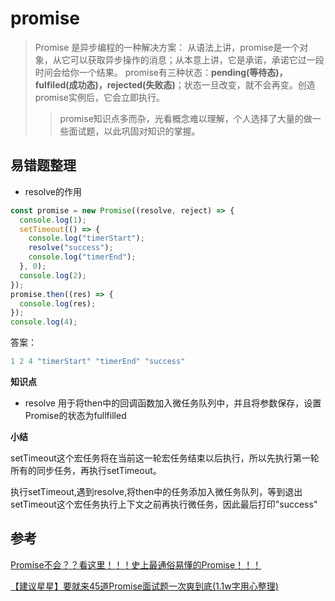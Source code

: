 # promise

> Promise 是异步编程的一种解决方案： 从语法上讲，promise是一个对象，从它可以获取异步操作的消息；从本意上讲，它是承诺，承诺它过一段时间会给你一个结果。 promise有三种状态：**pending(等待态)，fulfiled(成功态)，rejected(失败态)**；状态一旦改变，就不会再变。创造promise实例后，它会立即执行。
>
> > promise知识点多而杂，光看概念难以理解，个人选择了大量的做一些面试题，以此巩固对知识的掌握。



## 易错题整理

- resolve的作用

```js
const promise = new Promise((resolve, reject) => {
  console.log(1);
  setTimeout(() => {
    console.log("timerStart");
    resolve("success");
    console.log("timerEnd");
  }, 0);
  console.log(2);
});
promise.then((res) => {
  console.log(res);
});
console.log(4);
```

答案：

```js
1 2 4 "timerStart" "timerEnd" "success"
```

**知识点**

- resolve 用于将then中的回调函数加入微任务队列中，并且将参数保存，设置Promise的状态为fullfilled

**小结**

setTimeout这个宏任务将在当前这一轮宏任务结束以后执行，所以先执行第一轮所有的同步任务，再执行setTimeout。

执行setTimeout,遇到resolve,将then中的任务添加入微任务队列，等到退出setTimeout这个宏任务执行上下文之前再执行微任务，因此最后打印"success"





## 参考

[Promise不会？？看这里！！！史上最通俗易懂的Promise！！！](https://juejin.im/post/6844903607968481287)

[【建议星星】要就来45道Promise面试题一次爽到底(1.1w字用心整理)](https://juejin.im/post/6844904077537574919#heading-2)
